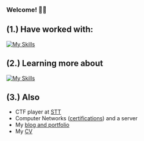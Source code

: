 ### Welcome! 👨‍💻

## (1.) Have worked with:
[![My Skills](https://skillicons.dev/icons?i=c,java,py,bash,docker,azure,ansible,postgresql,flask,html,js,css)](https://skillicons.dev)

## (2.) Learning more about
[![My Skills](https://skillicons.dev/icons?i=python,latex,aws,raspberrypi)](https://skillicons.dev) <br />

## (3.) Also
- CTF player at <a href="https://sectt.github.io/">STT</a>
- Computer Networks (<a href="https://www.credly.com/users/axel-carapinha">certifications</a>) and a server
- My <a href="https://axelcarapinha.github.io/">blog and portfolio</a>
- My <a href="http://axelamc.com/docs/cv.pdf">CV</a>
